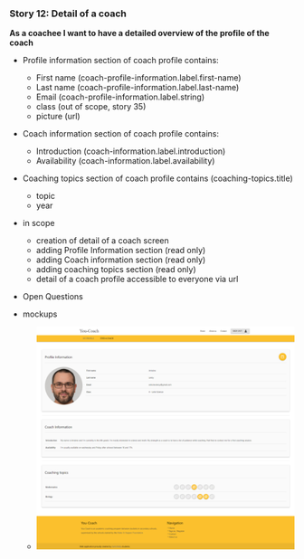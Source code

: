 ### Story 12: Detail of a coach
**As a coachee I want to have a detailed overview of the profile of the coach**


 - Profile information section of coach profile contains:
     - First name  (coach-profile-information.label.first-name)
     - Last name (coach-profile-information.label.last-name)
     - Email (coach-profile-information.label.string)
     - class (out of scope, story 35)
     - picture (url)
     
 - Coach information section of coach profile contains:
      - Introduction (coach-information.label.introduction)
      - Availability (coach-information.label.availability)
      
  - Coaching topics section of coach profile contains (coaching-topics.title)
    - topic
    - year

  - in scope
      - creation of detail of a coach screen
      - adding Profile Information section (read only)
      - adding Coach information section (read only)
      - adding coaching topics section (read only)
      - detail of a coach profile accessible to everyone via url
      
  - Open Questions


 - mockups
     - ![signin](../img/detail-of-a-coach.png)
